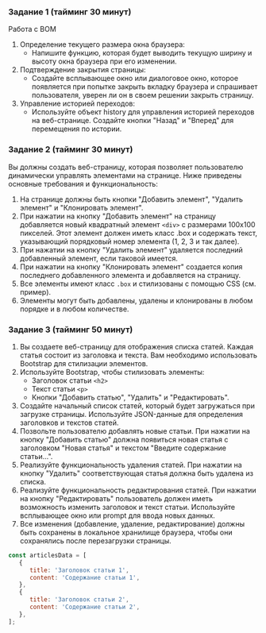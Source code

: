 ### Задание 1 (тайминг 30 минут)

Работа с BOM

1. Определение текущего размера окна браузера:
    - Напишите функцию, которая будет выводить текущую ширину и высоту окна
      браузера при его изменении.
2. Подтверждение закрытия страницы:
    - Создайте всплывающее окно или диалоговое окно, которое появляется при
      попытке закрыть вкладку браузера и спрашивает пользователя, уверен ли
      он в своем решении закрыть страницу.
3. Управление историей переходов:
    - Используйте объект history для управления историей переходов на
      веб-странице. Создайте кнопки "Назад" и "Вперед" для перемещения по
      истории.

### Задание 2 (тайминг 30 минут)

Вы должны создать веб-страницу, которая позволяет пользователю динамически
управлять элементами на странице. Ниже приведены основные требования и
функциональность:

1. На странице должны быть кнопки "Добавить элемент", "Удалить элемент" и
   "Клонировать элемент".
2. При нажатии на кнопку "Добавить элемент" на страницу добавляется новый
   квадратный элемент `<div>` с размерами 100x100 пикселей. Этот элемент
   должен иметь класс .box и содержать текст, указывающий порядковый номер
   элемента (1, 2, 3 и так далее).
3. При нажатии на кнопку "Удалить элемент" удаляется последний добавленный
   элемент, если таковой имеется.
4. При нажатии на кнопку "Клонировать элемент" создается копия последнего
   добавленного элемента и добавляется на страницу.
5. Все элементы имеют класс `.box` и стилизованы с помощью CSS (см. пример).
6. Элементы могут быть добавлены, удалены и клонированы в любом порядке и в
   любом количестве.

### Задание 3 (тайминг 50 минут)

1. Вы создаете веб-страницу для отображения списка статей. Каждая статья состоит
   из заголовка и текста. Вам необходимо использовать Bootstrap для стилизации
   элементов.
2. Используйте Bootstrap, чтобы стилизовать элементы:
    - Заголовок статьи `<h2>`
    - Текст статьи `<p>`
    - Кнопки "Добавить статью", "Удалить" и "Редактировать".
3. Создайте начальный список статей, который будет загружаться при загрузке страницы.
   Используйте JSON-данные для определения заголовков и текстов статей.
4. Позвольте пользователю добавлять новые статьи. При нажатии на кнопку "Добавить
   статью" должна появиться новая статья с заголовком "Новая статья" и текстом
   "Введите содержание статьи...".
5. Реализуйте функциональность удаления статей. При нажатии на кнопку "Удалить"
   соответствующая статья должна быть удалена из списка.
6. Реализуйте функциональность редактирования статей. При нажатии на кнопку "Редактировать"
   пользователь должен иметь возможность изменить заголовок и текст статьи. Используйте
   всплывающее окно или prompt для ввода новых данных.
7. Все изменения (добавление, удаление, редактирование) должны быть сохранены в локальное
   хранилище браузера, чтобы они сохранялись после перезагрузки страницы.

```js
const articlesData = [
   {
      title: 'Заголовок статьи 1',
      content: 'Содержание статьи 1',
   },
   {
      title: 'Заголовок статьи 2',
      content: 'Содержание статьи 2',
   },
];
```